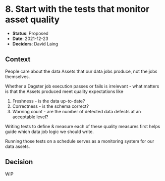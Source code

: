 # 8. Start with the tests that monitor asset quality

* **Status**: Proposed <br/>
* **Date**: 2021-12-23 <br/>
* **Deciders**: David Laing <br/>

## Context

People care about the data Assets that our data jobs produce, not the jobs themselves.

Whether a Dagster job execution passes or fails is irrelevant - what matters is that the Assets produced meet quality expectations like

1. Freshness - is the data up-to-date?
2. Correctness - is the schema correct?
3. Warning count - are the number of detected data defects at an acceptable level?

Writing tests to define & measure each of these quality measures first helps guide which data job logic we should write.

Running those tests on a schedule serves as a monitoring system for our data assets.

## Decision

WIP

